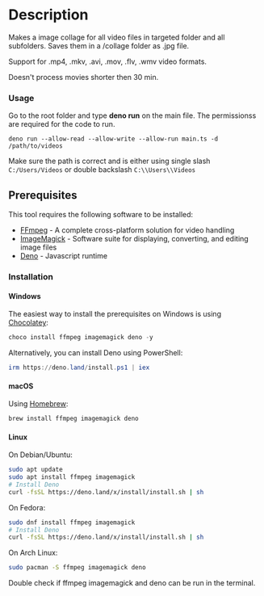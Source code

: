 # Description
Makes a image collage for all video files in targeted folder and all subfolders. Saves them in a /collage folder as .jpg file.

Support for .mp4, .mkv, .avi, .mov, .flv, .wmv video formats.

Doesn't process movies shorter then 30 min.
### Usage
Go to the root folder and type **deno run** on the main file. The permissionss are required for the code to run. 

```
deno run --allow-read --allow-write --allow-run main.ts -d /path/to/videos
```

Make sure the path is correct and is either using single slash `C:/Users/Videos` or double backslash `C:\\Users\\Videos`
## Prerequisites

This tool requires the following software to be installed:

- [FFmpeg](https://ffmpeg.org/) - A complete cross-platform solution for video handling
- [ImageMagick](https://imagemagick.org/) - Software suite for displaying, converting, and editing image files
- [Deno](https://docs.deno.com/runtime/getting_started/installation/) - Javascript runtime

### Installation

#### Windows
The easiest way to install the prerequisites on Windows is using [Chocolatey](https://chocolatey.org/):

```powershell
choco install ffmpeg imagemagick deno -y 
```

Alternatively, you can install Deno using PowerShell:
```powershell
irm https://deno.land/install.ps1 | iex
```

#### macOS
Using [Homebrew](https://brew.sh/):

```bash
brew install ffmpeg imagemagick deno
```

#### Linux
On Debian/Ubuntu:

```bash
sudo apt update
sudo apt install ffmpeg imagemagick
# Install Deno
curl -fsSL https://deno.land/x/install/install.sh | sh
```

On Fedora:

```bash
sudo dnf install ffmpeg imagemagick
# Install Deno
curl -fsSL https://deno.land/x/install/install.sh | sh
```

On Arch Linux:

```bash
sudo pacman -S ffmpeg imagemagick deno
```

Double check if ffmpeg imagemagick and deno can be run in the terminal.
